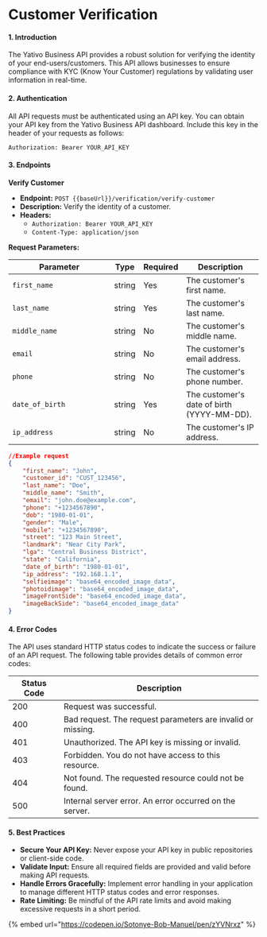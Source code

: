 # Customer Verification

#### 1. Introduction

The Yativo Business API provides a robust solution for verifying the identity of your end-users/customers. This API allows businesses to ensure compliance with KYC (Know Your Customer) regulations by validating user information in real-time.

#### 2. Authentication

All API requests must be authenticated using an API key. You can obtain your API key from the Yativo Business API dashboard. Include this key in the header of your requests as follows:

```
Authorization: Bearer YOUR_API_KEY
```

#### 3. Endpoints

**Verify Customer**

* **Endpoint:** `POST {{baseUrl}}/verification/verify-customer`
* **Description:** Verify the identity of a customer.
* **Headers:**
  * `Authorization: Bearer YOUR_API_KEY`
  * `Content-Type: application/json`

**Request Parameters:**

<table><thead><tr><th width="189">Parameter</th><th>Type</th><th>Required</th><th>Description</th></tr></thead><tbody><tr><td><code>first_name</code></td><td>string</td><td>Yes</td><td>The customer's first name.</td></tr><tr><td><code>last_name</code></td><td>string</td><td>Yes</td><td>The customer's last name.</td></tr><tr><td><code>middle_name</code></td><td>string</td><td>No</td><td>The customer's middle name.</td></tr><tr><td><code>email</code></td><td>string</td><td>No</td><td>The customer's email address.</td></tr><tr><td><code>phone</code></td><td>string</td><td>No</td><td>The customer's phone number.</td></tr><tr><td><code>date_of_birth</code></td><td>string</td><td>Yes</td><td>The customer's date of birth (YYYY-MM-DD).</td></tr><tr><td><code>ip_address</code></td><td>string</td><td>No</td><td>The customer's IP address.</td></tr></tbody></table>

```json
//Example request
{
    "first_name": "John",
    "customer_id": "CUST_123456",
    "last_name": "Doe",
    "middle_name": "Smith",
    "email": "john.doe@example.com",
    "phone": "+1234567890",
    "dob": "1980-01-01",
    "gender": "Male",
    "mobile": "+1234567890",
    "street": "123 Main Street",
    "landmark": "Near City Park",
    "lga": "Central Business District",
    "state": "California",
    "date_of_birth": "1980-01-01",
    "ip_address": "192.168.1.1",
    "selfieimage": "base64_encoded_image_data",
    "photoidimage": "base64_encoded_image_data",
    "imageFrontSide": "base64_encoded_image_data",
    "imageBackSide": "base64_encoded_image_data"
}
```

#### 4. Error Codes

The API uses standard HTTP status codes to indicate the success or failure of an API request. The following table provides details of common error codes:

| Status Code | Description                                                 |
| ----------- | ----------------------------------------------------------- |
| 200         | Request was successful.                                     |
| 400         | Bad request. The request parameters are invalid or missing. |
| 401         | Unauthorized. The API key is missing or invalid.            |
| 403         | Forbidden. You do not have access to this resource.         |
| 404         | Not found. The requested resource could not be found.       |
| 500         | Internal server error. An error occurred on the server.     |

#### 5. Best Practices

* **Secure Your API Key:** Never expose your API key in public repositories or client-side code.
* **Validate Input:** Ensure all required fields are provided and valid before making API requests.
* **Handle Errors Gracefully:** Implement error handling in your application to manage different HTTP status codes and error responses.
* **Rate Limiting:** Be mindful of the API rate limits and avoid making excessive requests in a short period.



{% embed url="https://codepen.io/Sotonye-Bob-Manuel/pen/zYVNrxz" %}
